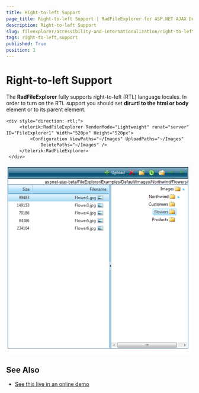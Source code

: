 ```yaml
---
title: Right-to-left Support
page_title: Right-to-left Support | RadFileExplorer for ASP.NET AJAX Documentation
description: Right-to-left Support
slug: fileexplorer/accessibility-and-internationalization/right-to-left-support
tags: right-to-left,support
published: True
position: 1
---
```


# Right-to-left Support

The **RadFileExplorer** fully supports right-to-left (RTL) language locales. In order to turn on the RTL support you should set **dir=rtl to the html or body** element or to its parent element.

````ASP.NET
<div style="direction: rtl;">
	 <telerik:RadFileExplorer RenderMode="Lightweight" runat="server" ID="FileExplorer1" Width="520px" Height="520px">
		 <Configuration ViewPaths="~/Images" UploadPaths="~/Images"
			 DeletePaths="~/Images" />
	 </telerik:RadFileExplorer>
 </div>
````

![radfileexplorer-rtl-screenshot](images/radfileexplorer-rtl-screenshot.png)

## See Also

 * [See this live in an online demo](http://demos.telerik.com/aspnet-ajax/fileexplorer/examples/righttoleftsupport/defaultcs.aspx)
